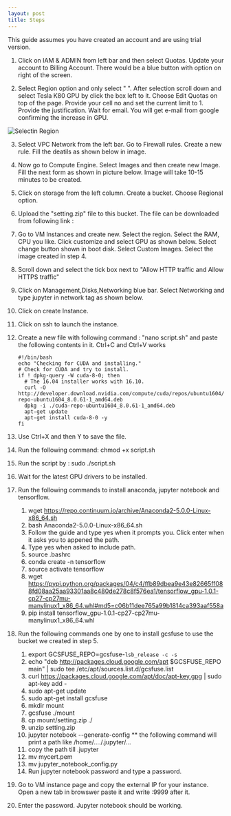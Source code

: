 ```yaml
---
layout: post
title: Steps
---
```



This guide assumes you have created an account and are using trial version.

1. Click on IAM & ADMIN from left bar and then select Quotas. Update your account to Billing Account. There would be a blue button with option on right of the screen.

2. Select Region option and only select " ". After selection scroll down and select Tesla K80 GPU by click the box left to it. Choose Edit Quotas on top of the page. Provide your cell no and set the current limit to 1. Provide the justification. Wait for email. You will get e-mail from google confirming the increase in GPU.

![Selectin Region]({{AddiIgneel.github.io}}/images/20310_10203860305057904_1499559795408981273_n.jpg)


3. Select VPC Network from the left bar. Go to Firewall rules. Create a new rule. Fill the deatils as shown below in image.
4. Now go to Compute Engine. Select Images and then create new Image. Fill the next form as shown in picture below. Image will take 10-15 minutes to be created.
5. Click on storage from the left column. Create a bucket. Choose Regional option. 
6. Upload the "setting.zip" file to this bucket. The file can be downloaded from following link : 
7. Go to VM Instances and create new. Select the region. Select the RAM, CPU you like. Click customize and select GPU as shown below. 
Select change button shown in boot disk. Select Custom Images. Select the image created in step 4. 
7. Scroll down and select the tick box next to "Allow HTTP traffic and Allow HTTPS traffic"
8. Click on Management,Disks,Networking blue bar. Select Networking and type jupyter in network tag as shown below.
9. Click on create Instance. 
10. Click on ssh to launch the instance.
11. Create a new file with following command : "nano script.sh" and paste the following contents in it. Ctrl+C and Ctrl+V works
      
        #!/bin/bash
        echo "Checking for CUDA and installing."
        # Check for CUDA and try to install.
        if ! dpkg-query -W cuda-8-0; then
          # The 16.04 installer works with 16.10.
          curl -O http://developer.download.nvidia.com/compute/cuda/repos/ubuntu1604/x86_64/cuda-repo-ubuntu1604_8.0.61-1_amd64.deb
          dpkg -i ./cuda-repo-ubuntu1604_8.0.61-1_amd64.deb
          apt-get update
          apt-get install cuda-8-0 -y
        fi
        
12. Use Ctrl+X and then Y to save the file.
13. Run the following command: chmod +x script.sh
14. Run the script by : sudo ./script.sh
15. Wait for the latest GPU drivers to be installed.
16. Run the following commands to install anaconda, jupyter notebook and tensorflow.
    
    1. wget https://repo.continuum.io/archive/Anaconda2-5.0.0-Linux-x86_64.sh
    2. bash Anaconda2-5.0.0-Linux-x86_64.sh
    3. Follow the guide and type yes when it prompts you. Click enter when it asks you to appened the path.
    4. Type yes when asked to include path.
    5. source .bashrc
    6. conda create -n tensorflow
    7. source activate tensorflow
    8. wget https://pypi.python.org/packages/04/c4/ffb89dbea9e43e82665ff088fd08aa25aa93301aa8c480de278c8f576ea1/tensorflow_gpu-1.0.1-cp27-cp27mu-manylinux1_x86_64.whl#md5=c06b11dee765a99b1814ca393aaf558a
    9. pip install tensorflow_gpu-1.0.1-cp27-cp27mu-manylinux1_x86_64.whl

16. Run the following commands one by one to install gcsfuse to use the bucket we created in step 5.
    
    1. export GCSFUSE_REPO=gcsfuse-`lsb_release -c -s`
    2. echo "deb http://packages.cloud.google.com/apt $GCSFUSE_REPO main" | sudo tee /etc/apt/sources.list.d/gcsfuse.list
    3. curl https://packages.cloud.google.com/apt/doc/apt-key.gpg | sudo apt-key add -
    4. sudo apt-get update
    5. sudo apt-get install gcsfuse
    6. mkdir mount
    7. gcsfuse <your bucket name> ./mount
    8. cp mount/setting.zip ./
    9. unzip setting.zip
    10. jupyter notebook --generate-config  ** the following command will print a path like /home/<your username>..../.jupyter/...
    12. copy the path till .jupyter
    11. mv mycert.pem <paste path here>
    12. mv jupyter_notebook_config.py <paste path here>
    13. Run jupyter notebook password and type a password.
 
 17. Go to VM instance page and copy the external IP for your instance. Open a new tab in browswer paste it and write :9999 after it. 
 18. Enter the password. Jupyter notebook should be working.
    

